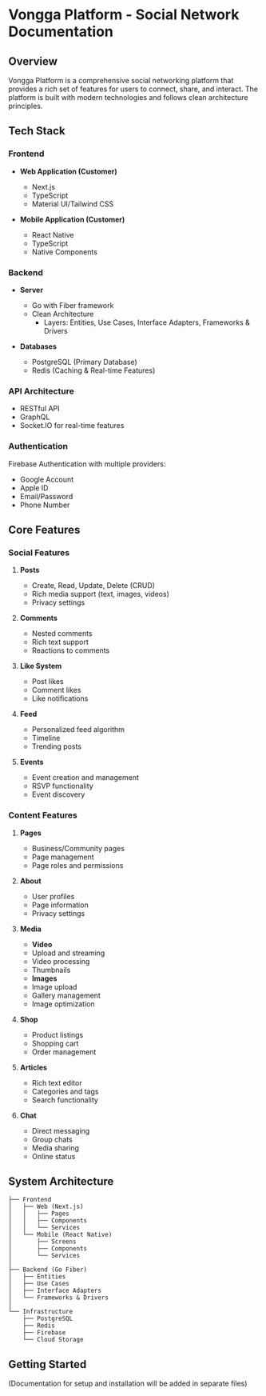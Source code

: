 # Vongga Platform - Social Network Documentation

## Overview
Vongga Platform is a comprehensive social networking platform that provides a rich set of features for users to connect, share, and interact. The platform is built with modern technologies and follows clean architecture principles.

## Tech Stack

### Frontend
- **Web Application (Customer)**
  - Next.js
  - TypeScript
  - Material UI/Tailwind CSS

- **Mobile Application (Customer)**
  - React Native
  - TypeScript
  - Native Components

### Backend
- **Server**
  - Go with Fiber framework
  - Clean Architecture
    - Layers: Entities, Use Cases, Interface Adapters, Frameworks & Drivers

- **Databases**
  - PostgreSQL (Primary Database)
  - Redis (Caching & Real-time Features)

### API Architecture
- RESTful API
- GraphQL
- Socket.IO for real-time features

### Authentication
Firebase Authentication with multiple providers:
- Google Account
- Apple ID
- Email/Password
- Phone Number

## Core Features

### Social Features
1. **Posts**
   - Create, Read, Update, Delete (CRUD)
   - Rich media support (text, images, videos)
   - Privacy settings

2. **Comments**
   - Nested comments
   - Rich text support
   - Reactions to comments

3. **Like System**
   - Post likes
   - Comment likes
   - Like notifications

4. **Feed**
   - Personalized feed algorithm
   - Timeline
   - Trending posts

5. **Events**
   - Event creation and management
   - RSVP functionality
   - Event discovery

### Content Features
1. **Pages**
   - Business/Community pages
   - Page management
   - Page roles and permissions

2. **About**
   - User profiles
   - Page information
   - Privacy settings

3. **Media**
   - **Video**
    - Upload and streaming
    - Video processing
    - Thumbnails
   - **Images**
    - Image upload
    - Gallery management
    - Image optimization

4. **Shop**
   - Product listings
   - Shopping cart
   - Order management

5. **Articles**
   - Rich text editor
   - Categories and tags
   - Search functionality

6. **Chat**
   - Direct messaging
   - Group chats
   - Media sharing
   - Online status

## System Architecture

```
├── Frontend
│   ├── Web (Next.js)
│   │   ├── Pages
│   │   ├── Components
│   │   └── Services
│   └── Mobile (React Native)
│       ├── Screens
│       ├── Components
│       └── Services
│
├── Backend (Go Fiber)
│   ├── Entities
│   ├── Use Cases
│   ├── Interface Adapters
│   └── Frameworks & Drivers
│
└── Infrastructure
    ├── PostgreSQL
    ├── Redis
    ├── Firebase
    └── Cloud Storage
```

## Getting Started
(Documentation for setup and installation will be added in separate files)
